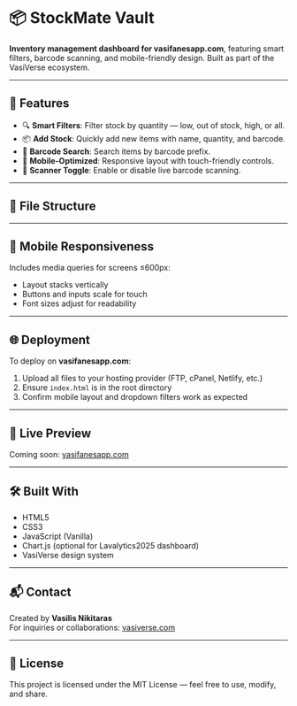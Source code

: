 # 📦 StockMate Vault

**Inventory management dashboard for vasifanesapp.com**, featuring smart filters, barcode scanning, and mobile-friendly design. Built as part of the VasiVerse ecosystem.

---

## 🚀 Features

- 🔍 **Smart Filters**: Filter stock by quantity — low, out of stock, high, or all.
- 📦 **Add Stock**: Quickly add new items with name, quantity, and barcode.
- 🧠 **Barcode Search**: Search items by barcode prefix.
- 📱 **Mobile-Optimized**: Responsive layout with touch-friendly controls.
- 🛑 **Scanner Toggle**: Enable or disable live barcode scanning.

---

## 📁 File Structure


---

## 📱 Mobile Responsiveness

Includes media queries for screens ≤600px:
- Layout stacks vertically
- Buttons and inputs scale for touch
- Font sizes adjust for readability

---

## 🌐 Deployment

To deploy on **vasifanesapp.com**:
1. Upload all files to your hosting provider (FTP, cPanel, Netlify, etc.)
2. Ensure `index.html` is in the root directory
3. Confirm mobile layout and dropdown filters work as expected

---

## 🧪 Live Preview

Coming soon: [vasifanesapp.com](https://vasifanesapp.com)

---

## 🛠️ Built With

- HTML5
- CSS3
- JavaScript (Vanilla)
- Chart.js (optional for Lavalytics2025 dashboard)
- VasiVerse design system

---

## 📬 Contact

Created by **Vasilis Nikitaras**  
For inquiries or collaborations: [vasiverse.com](https://vasiverse.com)

---

## 📄 License

This project is licensed under the MIT License — feel free to use, modify, and share.

